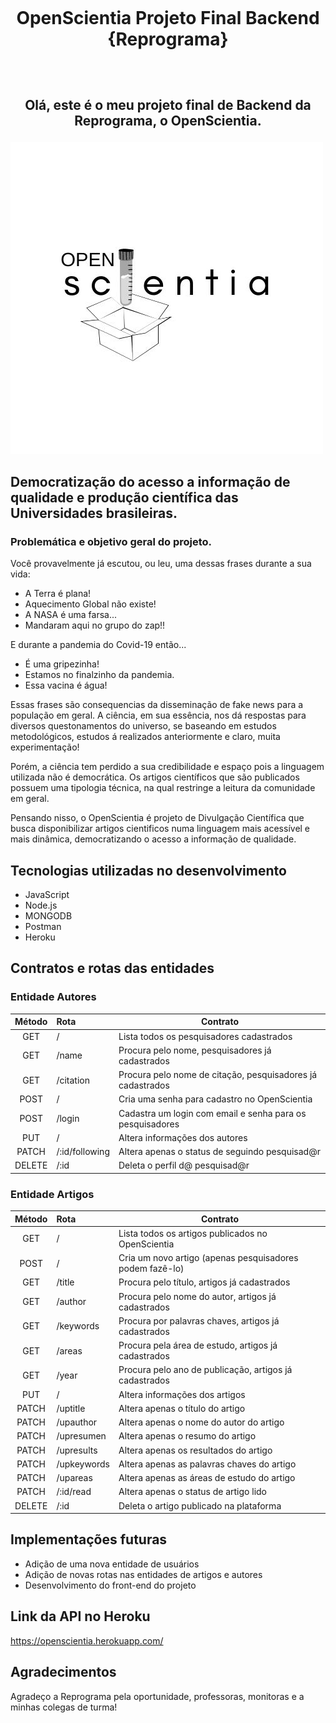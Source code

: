 <h1 align="center">
    <br>
    <p align="center">OpenScientia Projeto Final Backend {Reprograma} <p>
</h1>

<h2 align="center">
    <br>
    <p align="center">Olá, este é o meu projeto final de Backend da Reprograma, o OpenScientia.<p>
</h2> 

![OpenScientiaProblemática](./frontend/images/OPEN.jpg)

## Democratização do acesso a informação de qualidade e produção científica das Universidades brasileiras.

### Problemática e objetivo geral do projeto.

Você provavelmente já escutou, ou leu, uma dessas frases durante a sua vida:
* A Terra é plana!
* Aquecimento Global não existe!
* A NASA é uma farsa...
* Mandaram aqui no grupo do zap!!

E durante a pandemia do Covid-19 então...
* É uma gripezinha!
* Estamos no finalzinho da pandemia.
* Essa vacina é água!

Essas frases são consequencias da disseminação de fake news para a população em geral. A ciência, em sua essência, nos dá respostas para diversos questonamentos do universo, se baseando em estudos metodológicos, estudos á realizados anteriormente e claro, muita experimentação!

Porém, a ciência tem perdido a sua credibilidade e espaço pois a linguagem utilizada não é democrática. Os artigos científicos que são publicados possuem uma tipologia técnica, na qual restringe a leitura da comunidade em geral.

Pensando nisso, o OpenScientia é projeto de Divulgação Científica que busca disponibilizar artigos cientificos numa linguagem mais acessível e mais dinâmica, democratizando o acesso a informação de qualidade.

## Tecnologias utilizadas no desenvolvimento

* JavaScript
* Node.js
* MONGODB
* Postman
* Heroku

## Contratos e rotas das entidades
### Entidade Autores

| Método   |  Rota        | Contrato  |
|:--------:|:-------------| ------- |
| GET | / | Lista todos os pesquisadores cadastrados |
| GET | /name | Procura pelo nome, pesquisadores já cadastrados |
| GET | /citation | Procura pelo nome de citação, pesquisadores já cadastrados |
| POST | / | Cria uma senha para cadastro no OpenScientia |
| POST | /login | Cadastra um login com email e senha para os pesquisadores|
| PUT | / | Altera informações dos autores |
| PATCH | /:id/following | Altera apenas o status de seguindo pesquisad@r |
| DELETE | /:id | Deleta o perfil d@ pesquisad@r |

### Entidade Artigos

| Método   |  Rota        | Contrato  |
|:--------:|:-------------| ------- |
| GET | / | Lista todos os artigos publicados no OpenScientia |
| POST | / | Cria um novo artigo (apenas pesquisadores podem fazê-lo) |
| GET | /title | Procura pelo título, artigos já cadastrados|
| GET | /author | Procura pelo nome do autor, artigos já cadastrados |
| GET | /keywords | Procura por palavras chaves, artigos já cadastrados |
| GET | /areas | Procura pela área de estudo, artigos já cadastrados |
| GET | /year | Procura pelo ano de publicação, artigos já cadastrados |
| PUT | / | Altera informações dos artigos |
| PATCH | /uptitle | Altera apenas o título do artigo |
| PATCH | /upauthor | Altera apenas o nome do autor do artigo |
| PATCH | /upresumen | Altera apenas o resumo do artigo |
| PATCH | /upresults | Altera apenas os resultados do artigo |
| PATCH | /upkeywords | Altera apenas as palavras chaves do artigo |
| PATCH | /upareas | Altera apenas as áreas de estudo do artigo |
| PATCH | /:id/read | Altera apenas o status de artigo lido |
| DELETE | /:id | Deleta o artigo publicado na plataforma |

## Implementações futuras

* Adição de uma nova entidade de usuários
* Adição de novas rotas nas entidades de artigos e autores
* Desenvolvimento do front-end do projeto

## Link da API no Heroku

https://openscientia.herokuapp.com/

## Agradecimentos

Agradeço a Reprograma pela oportunidade, professoras, monitoras e a minhas colegas de turma!